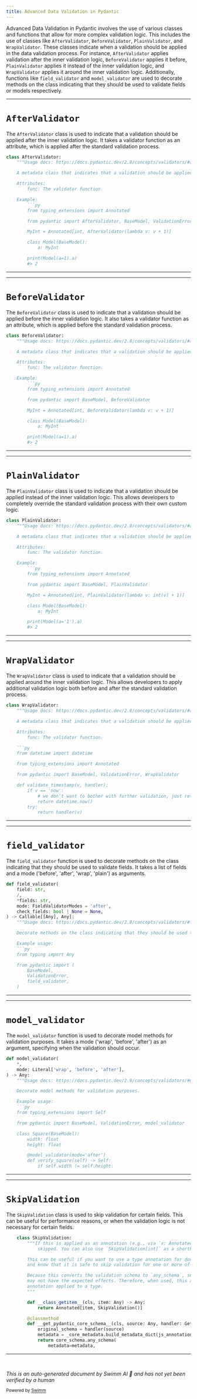 ```yaml
---
title: Advanced Data Validation in Pydantic
---
```

Advanced Data Validation in Pydantic involves the use of various classes and functions that allow for more complex validation logic. This includes the use of classes like <SwmToken path="/pydantic/functional_validators.py" pos="29:2:2" line-data="class AfterValidator:">`AfterValidator`</SwmToken>, <SwmToken path="/pydantic/functional_validators.py" pos="85:2:2" line-data="class BeforeValidator:">`BeforeValidator`</SwmToken>, <SwmToken path="/pydantic/functional_validators.py" pos="129:2:2" line-data="class PlainValidator:">`PlainValidator`</SwmToken>, and <SwmToken path="/pydantic/functional_validators.py" pos="181:2:2" line-data="class WrapValidator:">`WrapValidator`</SwmToken>. These classes indicate when a validation should be applied in the data validation process. For instance, <SwmToken path="/pydantic/functional_validators.py" pos="29:2:2" line-data="class AfterValidator:">`AfterValidator`</SwmToken> applies validation after the inner validation logic, <SwmToken path="/pydantic/functional_validators.py" pos="85:2:2" line-data="class BeforeValidator:">`BeforeValidator`</SwmToken> applies it before, <SwmToken path="/pydantic/functional_validators.py" pos="129:2:2" line-data="class PlainValidator:">`PlainValidator`</SwmToken> applies it instead of the inner validation logic, and <SwmToken path="/pydantic/functional_validators.py" pos="181:2:2" line-data="class WrapValidator:">`WrapValidator`</SwmToken> applies it around the inner validation logic. Additionally, functions like <SwmToken path="/pydantic/functional_validators.py" pos="294:2:2" line-data="def field_validator(">`field_validator`</SwmToken> and <SwmToken path="/pydantic/functional_validators.py" pos="539:2:2" line-data="def model_validator(">`model_validator`</SwmToken> are used to decorate methods on the class indicating that they should be used to validate fields or models respectively.

<SwmSnippet path="/pydantic/functional_validators.py" line="29">

---

# <SwmToken path="/pydantic/functional_validators.py" pos="29:2:2" line-data="class AfterValidator:">`AfterValidator`</SwmToken>

The <SwmToken path="/pydantic/functional_validators.py" pos="29:2:2" line-data="class AfterValidator:">`AfterValidator`</SwmToken> class is used to indicate that a validation should be applied after the inner validation logic. It takes a validator function as an attribute, which is applied after the standard validation process.

````python
class AfterValidator:
    """Usage docs: https://docs.pydantic.dev/2.8/concepts/validators/#annotated-validators

    A metadata class that indicates that a validation should be applied **after** the inner validation logic.

    Attributes:
        func: The validator function.

    Example:
        ```py
        from typing_extensions import Annotated

        from pydantic import AfterValidator, BaseModel, ValidationError

        MyInt = Annotated[int, AfterValidator(lambda v: v + 1)]

        class Model(BaseModel):
            a: MyInt

        print(Model(a=1).a)
        #> 2
````

---

</SwmSnippet>

<SwmSnippet path="/pydantic/functional_validators.py" line="85">

---

# <SwmToken path="/pydantic/functional_validators.py" pos="85:2:2" line-data="class BeforeValidator:">`BeforeValidator`</SwmToken>

The <SwmToken path="/pydantic/functional_validators.py" pos="85:2:2" line-data="class BeforeValidator:">`BeforeValidator`</SwmToken> class is used to indicate that a validation should be applied before the inner validation logic. It also takes a validator function as an attribute, which is applied before the standard validation process.

````python
class BeforeValidator:
    """Usage docs: https://docs.pydantic.dev/2.8/concepts/validators/#annotated-validators

    A metadata class that indicates that a validation should be applied **before** the inner validation logic.

    Attributes:
        func: The validator function.

    Example:
        ```py
        from typing_extensions import Annotated

        from pydantic import BaseModel, BeforeValidator

        MyInt = Annotated[int, BeforeValidator(lambda v: v + 1)]

        class Model(BaseModel):
            a: MyInt

        print(Model(a=1).a)
        #> 2
````

---

</SwmSnippet>

<SwmSnippet path="/pydantic/functional_validators.py" line="129">

---

# <SwmToken path="/pydantic/functional_validators.py" pos="129:2:2" line-data="class PlainValidator:">`PlainValidator`</SwmToken>

The <SwmToken path="/pydantic/functional_validators.py" pos="129:2:2" line-data="class PlainValidator:">`PlainValidator`</SwmToken> class is used to indicate that a validation should be applied instead of the inner validation logic. This allows developers to completely override the standard validation process with their own custom logic.

````python
class PlainValidator:
    """Usage docs: https://docs.pydantic.dev/2.8/concepts/validators/#annotated-validators

    A metadata class that indicates that a validation should be applied **instead** of the inner validation logic.

    Attributes:
        func: The validator function.

    Example:
        ```py
        from typing_extensions import Annotated

        from pydantic import BaseModel, PlainValidator

        MyInt = Annotated[int, PlainValidator(lambda v: int(v) + 1)]

        class Model(BaseModel):
            a: MyInt

        print(Model(a='1').a)
        #> 2
````

---

</SwmSnippet>

<SwmSnippet path="/pydantic/functional_validators.py" line="181">

---

# <SwmToken path="/pydantic/functional_validators.py" pos="181:2:2" line-data="class WrapValidator:">`WrapValidator`</SwmToken>

The <SwmToken path="/pydantic/functional_validators.py" pos="181:2:2" line-data="class WrapValidator:">`WrapValidator`</SwmToken> class is used to indicate that a validation should be applied around the inner validation logic. This allows developers to apply additional validation logic both before and after the standard validation process.

````python
class WrapValidator:
    """Usage docs: https://docs.pydantic.dev/2.8/concepts/validators/#annotated-validators

    A metadata class that indicates that a validation should be applied **around** the inner validation logic.

    Attributes:
        func: The validator function.

    ```py
    from datetime import datetime

    from typing_extensions import Annotated

    from pydantic import BaseModel, ValidationError, WrapValidator

    def validate_timestamp(v, handler):
        if v == 'now':
            # we don't want to bother with further validation, just return the new value
            return datetime.now()
        try:
            return handler(v)
````

---

</SwmSnippet>

<SwmSnippet path="/pydantic/functional_validators.py" line="294">

---

# <SwmToken path="/pydantic/functional_validators.py" pos="294:2:2" line-data="def field_validator(">`field_validator`</SwmToken>

The <SwmToken path="/pydantic/functional_validators.py" pos="294:2:2" line-data="def field_validator(">`field_validator`</SwmToken> function is used to decorate methods on the class indicating that they should be used to validate fields. It takes a list of fields and a mode ('before', 'after', 'wrap', 'plain') as arguments.

````python
def field_validator(
    field: str,
    /,
    *fields: str,
    mode: FieldValidatorModes = 'after',
    check_fields: bool | None = None,
) -> Callable[[Any], Any]:
    """Usage docs: https://docs.pydantic.dev/2.8/concepts/validators/#field-validators

    Decorate methods on the class indicating that they should be used to validate fields.

    Example usage:
    ```py
    from typing import Any

    from pydantic import (
        BaseModel,
        ValidationError,
        field_validator,
    )

````

---

</SwmSnippet>

<SwmSnippet path="/pydantic/functional_validators.py" line="539">

---

# <SwmToken path="/pydantic/functional_validators.py" pos="539:2:2" line-data="def model_validator(">`model_validator`</SwmToken>

The <SwmToken path="/pydantic/functional_validators.py" pos="539:2:2" line-data="def model_validator(">`model_validator`</SwmToken> function is used to decorate model methods for validation purposes. It takes a mode ('wrap', 'before', 'after') as an argument, specifying when the validation should occur.

````python
def model_validator(
    *,
    mode: Literal['wrap', 'before', 'after'],
) -> Any:
    """Usage docs: https://docs.pydantic.dev/2.8/concepts/validators/#model-validators

    Decorate model methods for validation purposes.

    Example usage:
    ```py
    from typing_extensions import Self

    from pydantic import BaseModel, ValidationError, model_validator

    class Square(BaseModel):
        width: float
        height: float

        @model_validator(mode='after')
        def verify_square(self) -> Self:
            if self.width != self.height:
````

---

</SwmSnippet>

<SwmSnippet path="/pydantic/functional_validators.py" line="671">

---

# <SwmToken path="/pydantic/functional_validators.py" pos="671:3:3" line-data="    class SkipValidation:">`SkipValidation`</SwmToken>

The <SwmToken path="/pydantic/functional_validators.py" pos="671:3:3" line-data="    class SkipValidation:">`SkipValidation`</SwmToken> class is used to skip validation for certain fields. This can be useful for performance reasons, or when the validation logic is not necessary for certain fields.

```python
    class SkipValidation:
        """If this is applied as an annotation (e.g., via `x: Annotated[int, SkipValidation]`), validation will be
            skipped. You can also use `SkipValidation[int]` as a shorthand for `Annotated[int, SkipValidation]`.

        This can be useful if you want to use a type annotation for documentation/IDE/type-checking purposes,
        and know that it is safe to skip validation for one or more of the fields.

        Because this converts the validation schema to `any_schema`, subsequent annotation-applied transformations
        may not have the expected effects. Therefore, when used, this annotation should generally be the final
        annotation applied to a type.
        """

        def __class_getitem__(cls, item: Any) -> Any:
            return Annotated[item, SkipValidation()]

        @classmethod
        def __get_pydantic_core_schema__(cls, source: Any, handler: GetCoreSchemaHandler) -> core_schema.CoreSchema:
            original_schema = handler(source)
            metadata = _core_metadata.build_metadata_dict(js_annotation_functions=[lambda _c, h: h(original_schema)])
            return core_schema.any_schema(
                metadata=metadata,
```

---

</SwmSnippet>

&nbsp;

*This is an auto-generated document by Swimm AI 🌊 and has not yet been verified by a human*

<SwmMeta version="3.0.0" repo-id="Z2l0aHViJTNBJTNBREVNTy1weWRhbnRpYyUzQSUzQWdpbGFkbmF2b3Q=" repo-name="DEMO-pydantic"><sup>Powered by [Swimm](https://app.swimm.io/)</sup></SwmMeta>
